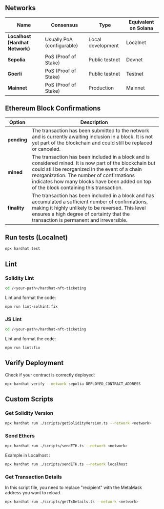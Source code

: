 ## Networks

| Name                            | Consensus                  | Type              | Equivalent on Solana |
|---------------------------------|----------------------------|-------------------|----------------------|
| **Localhost (Hardhat Network)** | Usually PoA (configurable) | Local development | Localnet             |
| **Sepolia**                     | PoS (Proof of Stake)       | Public testnet    | Devnet               |
| **Goerli**                      | PoS (Proof of Stake)       | Public testnet    | Testnet              |
| **Mainnet**                     | PoS (Proof of Stake)       | Production        | Mainnet              |



## Ethereum Block Confirmations

| **Option**    | **Description** |
|---------------|---|
| **pending**   | The transaction has been submitted to the network and is currently awaiting inclusion in a block. It is not yet part of the blockchain and could still be replaced or canceled. |
| **mined**     | The transaction has been included in a block and is considered mined. It is now part of the blockchain but could still be reorganized in the event of a chain reorganization. The number of confirmations indicates how many blocks have been added on top of the block containing this transaction. |
| **finality**  | The transaction has been included in a block and has accumulated a sufficient number of confirmations, making it highly unlikely to be reversed. This level ensures a high degree of certainty that the transaction is permanent and irreversible. |



## Run tests (Localnet)

```bash
npx hardhat test
```



## Lint

### Solidity Lint

```bash
cd /<your-path>/hardhat-nft-ticketing
```

Lint and format the code:

```bash
npm run lint-solhint:fix
```

### JS Lint

```bash
cd /<your-path>/hardhat-nft-ticketing
```

Lint and format the code:

```bash
npm run lint:fix
```



## Verify Deployment

Check if your contract is correctly deployed:

```bash
npx hardhat verify --network sepolia DEPLOYED_CONTRACT_ADDRESS
```



## Custom Scripts

### Get Solidity Version

```bash
npx hardhat run ./scripts/getSolidityVersion.ts --network <network>
```

### Send Ethers

```bash
npx hardhat run ./scripts/sendETH.ts --network <network>
```

Example in Localhost :

```bash
npx hardhat run ./scripts/sendETH.ts --network localhost
```

### Get Transaction Details

In this script file, you need to replace "recipient" with the MetaMask address you want to reload.
```bash
npx hardhat run ./scripts/getTxDetails.ts --network <network>
```
